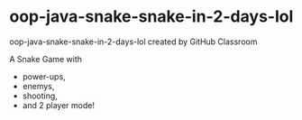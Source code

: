 # oop-java-snake-snake-in-2-days-lol
oop-java-snake-snake-in-2-days-lol created by GitHub Classroom

A Snake Game with
  - power-ups,
  - enemys,
  - shooting,
  - and 2 player mode!
